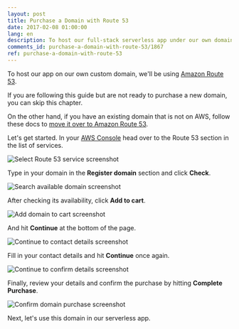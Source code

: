 ```yaml
---
layout: post
title: Purchase a Domain with Route 53
date: 2017-02-08 01:00:00
lang: en
description: To host our full-stack serverless app under our own domain name in AWS we are going to purchase a domain using Route 53.
comments_id: purchase-a-domain-with-route-53/1867
ref: purchase-a-domain-with-route-53
---
```


To host our app on our own custom domain, we'll be using [Amazon Route 53](https://aws.amazon.com/route53/).

If you are following this guide but are not ready to purchase a new domain, you can skip this chapter.

On the other hand, if you have an existing domain that is not on AWS, follow these docs to [move it over to Amazon Route 53](https://docs.aws.amazon.com/Route53/latest/DeveloperGuide/MigratingDNS.html).

Let's get started. In your [AWS Console](https://console.aws.amazon.com) head over to the Route 53 section in the list of services.

![Select Route 53 service screenshot](/assets/select-route-53-service.png)

Type in your domain in the **Register domain** section and click **Check**.

![Search available domain screenshot](/assets/search-available-domain.png)

After checking its availability, click **Add to cart**.

![Add domain to cart screenshot](/assets/add-domain-to-cart.png)

And hit **Continue** at the bottom of the page.

![Continue to contact details screenshot](/assets/continue-to-contact-detials.png)

Fill in your contact details and hit **Continue** once again.

![Continue to confirm details screenshot](/assets/continue-to-confirm-detials.png)

Finally, review your details and confirm the purchase by hitting **Complete Purchase**.

![Confirm domain purchase screenshot](/assets/confirm-domain-purchase.png)

Next, let's use this domain in our serverless app.
